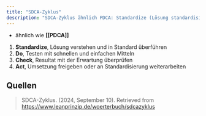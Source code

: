 ```yaml
---
title: "SDCA-Zyklus"
description: "SDCA-Zyklus ähnlich PDCA: Standardize (Lösung standardisieren), Do (testen), Check (überprüfen), Act (umsetzen). Für kontinuierliche Verbesserung."
---
```


- ähnlich wie **[[PDCA]]**

1. **Standardize**, Lösung verstehen und in Standard überführen
2. **Do**, Testen mit schnellen und einfachen Mitteln
3. **Check**, Resultat mit der Erwartung überprüfen
4. **Act**, Umsetzung freigeben oder an Standardisierung weiterarbeiten

## Quellen
> SDCA-Zyklus. (2024, September 10). Retrieved from https://www.leanprinzip.de/woerterbuch/sdcazyklus